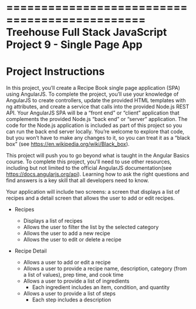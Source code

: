 ==============================================
Treehouse Full Stack JavaScript
Project 9 - Single Page App
==============================================

Project Instructions
=====
In this project, you’ll create a Recipe Book single page application (SPA) using AngularJS. To complete the project, you’ll use your knowledge of AngularJS to create controllers, update the provided HTML templates with ng attributes, and create a service that calls into the provided Node.js REST API. Your AngularJS SPA will be a “front end” or “client” application that complements the provided Node.js “back end” or “server” application. The code for the Node.js application is included as part of this project so you can run the back end server locally. You’re welcome to explore that code, but you won’t have to make any changes to it, so you can treat it as a “black box” (see https://en.wikipedia.org/wiki/Black_box).

This project will push you to go beyond what is taught in the Angular Basics course. To complete this project, you'll need to use other resources, including but not limited to the official AngularJS documentation(see https://docs.angularjs.org/api). Learning how to ask the right questions and find answers is a key skill that all developers need to know.

Your application will include two screens: a screen that displays a list of recipes and a detail screen that allows the user to add or edit recipes.

- Recipes
  - Displays a list of recipes
  - Allows the user to filter the list by the selected category
  - Allows the user to add a new recipe
  - Allows the user to edit or delete a recipe

- Recipe Detail
  - Allows a user to add or edit a recipe
  - Allows a user to provide a recipe name, description, category (from a list of values), prep time, and cook time
  - Allows a user to provide a list of ingredients
    - Each ingredient includes an item, condition, and quantity
  - Allows a user to provide a list of steps
    - Each step includes a description
